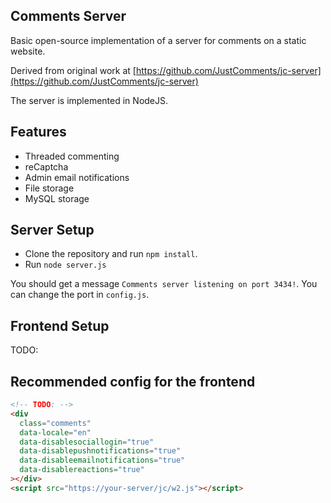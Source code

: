 ## Comments Server

Basic open-source implementation of a server for comments on a static website.

Derived from original work at [https://github.com/JustComments/jc-server](https://github.com/JustComments/jc-server)

The server is implemented in NodeJS.

## Features

- Threaded commenting
- reCaptcha
- Admin email notifications
- File storage
- MySQL storage

## Server Setup

- Clone the repository and run `npm install`.
- Run `node server.js`

You should get a message `Comments server listening on port 3434!`. You can change the port in `config.js`.

## Frontend Setup

TODO:

## Recommended config for the frontend

```html
<!-- TODO: -->
<div
  class="comments"
  data-locale="en"
  data-disablesociallogin="true"
  data-disablepushnotifications="true"
  data-disableemailnotifications="true"
  data-disablereactions="true"
></div>
<script src="https://your-server/jc/w2.js"></script>
```

